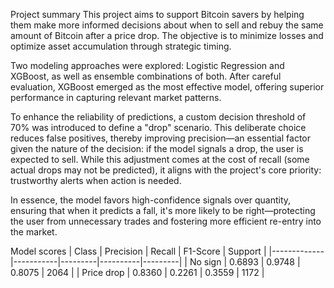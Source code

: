Project summary
This project aims to support Bitcoin savers by helping them make more informed decisions about when to sell and rebuy the same amount of Bitcoin after a price drop. The objective is to minimize losses and optimize asset accumulation through strategic timing.

Two modeling approaches were explored: Logistic Regression and XGBoost, as well as ensemble combinations of both. After careful evaluation, XGBoost emerged as the most effective model, offering superior performance in capturing relevant market patterns.

To enhance the reliability of predictions, a custom decision threshold of 70% was introduced to define a "drop" scenario. This deliberate choice reduces false positives, thereby improving precision—an essential factor given the nature of the decision: if the model signals a drop, the user is expected to sell. While this adjustment comes at the cost of recall (some actual drops may not be predicted), it aligns with the project's core priority: trustworthy alerts when action is needed.

In essence, the model favors high-confidence signals over quantity, ensuring that when it predicts a fall, it's more likely to be right—protecting the user from unnecessary trades and fostering more efficient re-entry into the market.

Model scores
| Class       | Precision | Recall  | F1-Score | Support |
|-------------|-----------|---------|----------|---------|
| No sign     | 0.6893    | 0.9748  | 0.8075   | 2064    |
| Price drop  | 0.8360    | 0.2261  | 0.3559   | 1172    |
